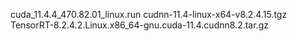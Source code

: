 
cuda_11.4.4_470.82.01_linux.run
cudnn-11.4-linux-x64-v8.2.4.15.tgz
TensorRT-8.2.4.2.Linux.x86_64-gnu.cuda-11.4.cudnn8.2.tar.gz

